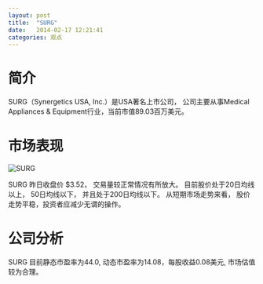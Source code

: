 ```yaml
---
layout: post
title:  "SURG"
date:   2014-02-17 12:21:41
categories: 观点
---
```


# 简介
SURG（Synergetics USA, Inc.）是USA著名上市公司，
公司主要从事Medical Appliances & Equipment行业，当前市值89.03百万美元。

# 市场表现

![SURG](http://finviz.com/chart.ashx?t=SURG&ty=c&ta=1&p=d&s=l)

SURG 昨日收盘价 $3.52，
交易量较正常情况有所放大。
目前股价处于20日均线以上，
50日均线以下，
并且处于200日均线以下。
从短期市场走势来看，
股价走势平稳，投资者应减少无谓的操作。

# 公司分析
SURG 目前静态市盈率为44.0, 动态市盈率为14.08，每股收益0.08美元,
市场估值较为合理。
